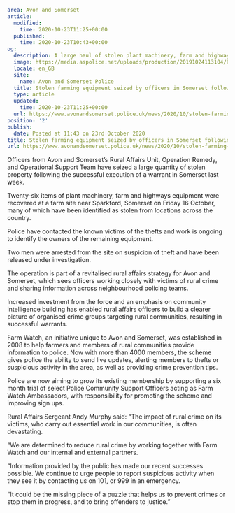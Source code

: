 ```yaml
area: Avon and Somerset
article:
  modified:
    time: 2020-10-23T11:25+00:00
  published:
    time: 2020-10-23T10:43+00:00
og:
  description: A large haul of stolen plant machinery, farm and highways equipment were recovered by officers thanks to community intelligence&#8230;
  image: https://media.aspolice.net/uploads/production/20191024113104/Police-car-infront-of-sunset.jpg
  locale: en_GB
  site:
    name: Avon and Somerset Police
  title: Stolen farming equipment seized by officers in Somerset following revamped rural affairs strategy | Avon and Somerset Police
  type: article
  updated:
    time: 2020-10-23T11:25+00:00
  url: https://www.avonandsomerset.police.uk/news/2020/10/stolen-farming-equipment-seized-by-officers-in-somerset-following-revamped-rural-affairs-strategy/
position: '2'
publish:
  date: Posted at 11:43 on 23rd October 2020
title: Stolen farming equipment seized by officers in Somerset following revamped rural affairs strategy | Avon and Somerset Police
url: https://www.avonandsomerset.police.uk/news/2020/10/stolen-farming-equipment-seized-by-officers-in-somerset-following-revamped-rural-affairs-strategy/
```

Officers from Avon and Somerset’s Rural Affairs Unit, Operation Remedy, and Operational Support Team have seized a large quantity of stolen property following the successful execution of a warrant in Somerset last week.

Twenty-six items of plant machinery, farm and highways equipment were recovered at a farm site near Sparkford, Somerset on Friday 16 October, many of which have been identified as stolen from locations across the country.

Police have contacted the known victims of the thefts and work is ongoing to identify the owners of the remaining equipment.

Two men were arrested from the site on suspicion of theft and have been released under investigation.

The operation is part of a revitalised rural affairs strategy for Avon and Somerset, which sees officers working closely with victims of rural crime and sharing information across neighbourhood policing teams.

Increased investment from the force and an emphasis on community intelligence building has enabled rural affairs officers to build a clearer picture of organised crime groups targeting rural communities, resulting in successful warrants.

Farm Watch, an initiative unique to Avon and Somerset, was established in 2008 to help farmers and members of rural communities provide information to police. Now with more than 4000 members, the scheme gives police the ability to send live updates, alerting members to thefts or suspicious activity in the area, as well as providing crime prevention tips.

Police are now aiming to grow its existing membership by supporting a six month trial of select Police Community Support Officers acting as Farm Watch Ambassadors, with responsibility for promoting the scheme and improving sign ups.

Rural Affairs Sergeant Andy Murphy said: “The impact of rural crime on its victims, who carry out essential work in our communities, is often devastating.

“We are determined to reduce rural crime by working together with Farm Watch and our internal and external partners.

“Information provided by the public has made our recent successes possible. We continue to urge people to report suspicious activity when they see it by contacting us on 101, or 999 in an emergency.

“It could be the missing piece of a puzzle that helps us to prevent crimes or stop them in progress, and to bring offenders to justice.”
